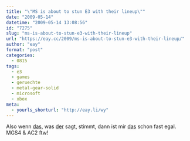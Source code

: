 ```yaml
---
title: "\"MS is about to stun E3 with their lineup\""
date: "2009-05-14"
datetime: "2009-05-14 13:08:56"
id: "7275"
slug: "ms-is-about-to-stun-e3-with-their-lineup"
url: "https://eay.cc/2009/ms-is-about-to-stun-e3-with-their-lineup/"
author: "eay"
format: "post"
categories:
  - 0815
tags:
  - e3
  - games
  - geruechte
  - metal-gear-solid
  - microsoft
  - xbox
meta:
  - yourls_shorturl: "http://eay.li/wy"
---
```


Also wenn [das](http://onrealitysedge.wordpress.com/2009/05/13/metal-gear-fr-xbox360-und-neuer-dlc-fr-gta4/), was [der](http://twitter.com/GameFork) sagt, stimmt, dann ist mir [das](//eay.cc/2009/xbox-ohne-geisterjager/) schon fast egal. MGS4 & AC2 ftw!
